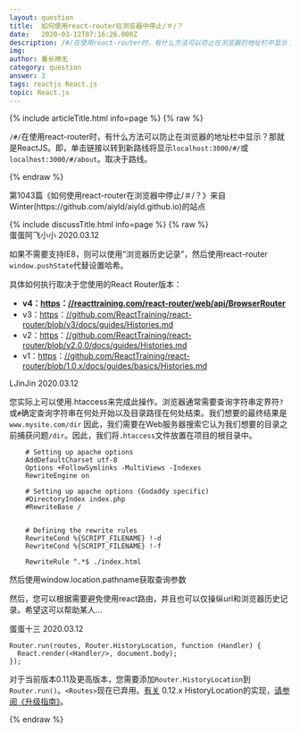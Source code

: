 ```yaml
---
layout: question
title:  如何使用react-router在浏览器中停止/＃/？
date:   2020-03-12T07:16:26.000Z
description: /#/在使用react-router时，有什么方法可以防止在浏览器的地址栏中显示？那就是ReactJS。即，单击链接以转到新路线将显示localhost ...
img: 
author: 番长神无
category: question
answer: 3
tags: reactjs React.js
topic: React.js
---
```

<div class="article-root">
  <div class="article">
    {% include articleTitle.html info=page %}
    {% raw %}
    <div class="article-content"><p><font style="vertical-align: inherit;"></font><code>/#/</code><font style="vertical-align: inherit;"><font style="vertical-align: inherit;">在使用react-router时，有什么</font><font style="vertical-align: inherit;">方法可以防止</font><font style="vertical-align: inherit;">在浏览器的地址栏中显示？</font><font style="vertical-align: inherit;">那就是ReactJS。</font><font style="vertical-align: inherit;">即，单击链接以转到新路线将显示</font></font><code>localhost:3000/#/</code><font style="vertical-align: inherit;"><font style="vertical-align: inherit;">或
 </font></font><code>localhost:3000/#/about</code><font style="vertical-align: inherit;"><font style="vertical-align: inherit;">。</font><font style="vertical-align: inherit;">取决于路线。</font></font></p></div>
    {% endraw %}
  </div>
  <p class="winter_mark">第1043篇《如何使用react-router在浏览器中停止/＃/？》来自Winter(https://github.com/aiyld/aiyld.github.io)的站点</p>
  <div class="discuss-wrapper">
    {% include discussTitle.html info=page %}
    {% raw %}
    <div class="discuss-list">
    <div class="discuss-item">
        <div class="discuss-parent">
          <div class="discuss-meta">
            <span class="discuss-user">蛋蛋阿飞小小</span>
            <span class="discuss-time">2020.03.12</span>
          </div>
          <div class="discuss-comment"><p><font style="vertical-align: inherit;"><font style="vertical-align: inherit;">如果不需要支持IE8，则可以使用“浏览器历史记录”，然后使用react-router </font></font><code>window.pushState</code><font style="vertical-align: inherit;"><font style="vertical-align: inherit;">代替设置哈希。</font></font></p>

<p><font style="vertical-align: inherit;"><font style="vertical-align: inherit;">具体如何执行取决于您使用的React Router版本：</font></font></p>

<ul>
<li><strong><font style="vertical-align: inherit;"><font style="vertical-align: inherit;">v4：</font><a href="https://reacttraining.com/react-router/web/api/BrowserRouter" rel="noreferrer"><font style="vertical-align: inherit;">https</font></a><font style="vertical-align: inherit;">：</font></font><a href="https://reacttraining.com/react-router/web/api/BrowserRouter" rel="noreferrer"><font style="vertical-align: inherit;"><font style="vertical-align: inherit;">//reacttraining.com/react-router/web/api/BrowserRouter</font></font></a></strong></li>
<li><font style="vertical-align: inherit;"><font style="vertical-align: inherit;">v3：</font><a href="https://github.com/ReactTraining/react-router/blob/v3/docs/guides/Histories.md" rel="noreferrer"><font style="vertical-align: inherit;">https</font></a><font style="vertical-align: inherit;">：</font></font><a href="https://github.com/ReactTraining/react-router/blob/v3/docs/guides/Histories.md" rel="noreferrer"><font style="vertical-align: inherit;"><font style="vertical-align: inherit;">//github.com/ReactTraining/react-router/blob/v3/docs/guides/Histories.md</font></font></a></li>
<li><font style="vertical-align: inherit;"><font style="vertical-align: inherit;">v2：</font><a href="https://github.com/ReactTraining/react-router/blob/v2.0.0/docs/guides/Histories.md" rel="noreferrer"><font style="vertical-align: inherit;">https</font></a><font style="vertical-align: inherit;">：</font></font><a href="https://github.com/ReactTraining/react-router/blob/v2.0.0/docs/guides/Histories.md" rel="noreferrer"><font style="vertical-align: inherit;"><font style="vertical-align: inherit;">//github.com/ReactTraining/react-router/blob/v2.0.0/docs/guides/Histories.md</font></font></a></li>
<li><font style="vertical-align: inherit;"><font style="vertical-align: inherit;">v1：</font><a href="https://github.com/ReactTraining/react-router/blob/1.0.x/docs/guides/basics/Histories.md" rel="noreferrer"><font style="vertical-align: inherit;">https</font></a><font style="vertical-align: inherit;">：</font></font><a href="https://github.com/ReactTraining/react-router/blob/1.0.x/docs/guides/basics/Histories.md" rel="noreferrer"><font style="vertical-align: inherit;"><font style="vertical-align: inherit;">//github.com/ReactTraining/react-router/blob/1.0.x/docs/guides/basics/Histories.md</font></font></a></li>
</ul></div>
        </div></div><div class="discuss-item">
        <div class="discuss-parent">
          <div class="discuss-meta">
            <span class="discuss-user">LJinJin</span>
            <span class="discuss-time">2020.03.12</span>
          </div>
          <div class="discuss-comment"><p><font style="vertical-align: inherit;"><font style="vertical-align: inherit;">您实际上可以使用.htaccess来完成此操作。</font><font style="vertical-align: inherit;">浏览器通常需要查询字符串定界符</font></font><code>?</code><font style="vertical-align: inherit;"><font style="vertical-align: inherit;">或</font></font><code>#</code><font style="vertical-align: inherit;"><font style="vertical-align: inherit;">确定查询字符串在何处开始以及目录路径在何处结束。</font><font style="vertical-align: inherit;">我们想要的最终结果是</font></font><code>www.mysite.com/dir</code><font style="vertical-align: inherit;"><font style="vertical-align: inherit;">
因此，我们需要在Web服务器搜索它认为我们</font><font style="vertical-align: inherit;">想要</font><font style="vertical-align: inherit;">的目录之前捕获问题</font></font><code>/dir</code><font style="vertical-align: inherit;"><font style="vertical-align: inherit;">。</font><font style="vertical-align: inherit;">因此，我们将</font></font><code>.htaccess</code><font style="vertical-align: inherit;"><font style="vertical-align: inherit;">文件</font><font style="vertical-align: inherit;">放置</font><font style="vertical-align: inherit;">在项目的根目录中。</font></font></p>

<pre><code>    # Setting up apache options<font></font>
    AddDefaultCharset utf-8<font></font>
    Options +FollowSymlinks -MultiViews -Indexes<font></font>
    RewriteEngine on<font></font>
<font></font>
    # Setting up apache options (Godaddy specific)<font></font>
    #DirectoryIndex index.php<font></font>
    #RewriteBase /<font></font>
<font></font>
<font></font>
    # Defining the rewrite rules<font></font>
    RewriteCond %{SCRIPT_FILENAME} !-d<font></font>
    RewriteCond %{SCRIPT_FILENAME} !-f<font></font>
<font></font>
    RewriteRule ^.*$ ./index.html<font></font>
</code></pre>

<p><font style="vertical-align: inherit;"><font style="vertical-align: inherit;">然后使用window.location.pathname获取查询参数</font></font></p>

<p><font style="vertical-align: inherit;"><font style="vertical-align: inherit;">然后，您可以根据需要避免使用react路由，并且也可以仅操纵url和浏览器历史记录。</font><font style="vertical-align: inherit;">希望这可以帮助某人...</font></font></p></div>
        </div></div><div class="discuss-item">
        <div class="discuss-parent">
          <div class="discuss-meta">
            <span class="discuss-user">蛋蛋十三</span>
            <span class="discuss-time">2020.03.12</span>
          </div>
          <div class="discuss-comment"><pre class="lang-js prettyprint-override"><code>Router.run(routes, Router.HistoryLocation, function (Handler) {<font></font>
  React.render(&lt;Handler/&gt;, document.body);<font></font>
});<font></font>
</code></pre>

<p><font style="vertical-align: inherit;"><font style="vertical-align: inherit;">对于当前版本0.11及更高版本，您需要添加</font></font><code>Router.HistoryLocation</code><font style="vertical-align: inherit;"><font style="vertical-align: inherit;">到</font></font><code>Router.run()</code><font style="vertical-align: inherit;"><font style="vertical-align: inherit;">。</font></font><code>&lt;Routes&gt;</code><font style="vertical-align: inherit;"><font style="vertical-align: inherit;">现在已弃用。</font></font><a href="https://github.com/rackt/react-router/blob/d49199e4b939a01f1e9f18188166a8f8a9f52a5b/UPGRADE_GUIDE.md#react-012"><font style="vertical-align: inherit;"><font style="vertical-align: inherit;">有关</font></font></a><font style="vertical-align: inherit;"><font style="vertical-align: inherit;"> 0.12.x HistoryLocation的实现，</font><a href="https://github.com/rackt/react-router/blob/d49199e4b939a01f1e9f18188166a8f8a9f52a5b/UPGRADE_GUIDE.md#react-012"><font style="vertical-align: inherit;">请参阅《升级指南》</font></a><font style="vertical-align: inherit;">。</font></font></p></div>
        </div></div>
    </div>
    {% endraw %}
  </div>
<div>
